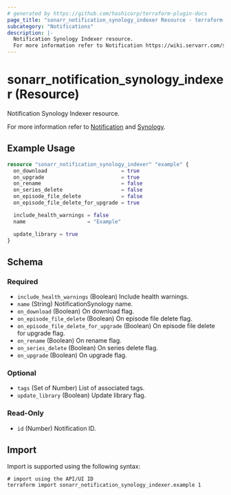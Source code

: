 ```yaml
---
# generated by https://github.com/hashicorp/terraform-plugin-docs
page_title: "sonarr_notification_synology_indexer Resource - terraform-provider-sonarr"
subcategory: "Notifications"
description: |-
  Notification Synology Indexer resource.
  For more information refer to Notification https://wiki.servarr.com/sonarr/settings#connect and Synology https://wiki.servarr.com/sonarr/supported#synologyindexer.
---
```


# sonarr_notification_synology_indexer (Resource)

<!-- subcategory:Notifications -->Notification Synology Indexer resource.
For more information refer to [Notification](https://wiki.servarr.com/sonarr/settings#connect) and [Synology](https://wiki.servarr.com/sonarr/supported#synologyindexer).

## Example Usage

```terraform
resource "sonarr_notification_synology_indexer" "example" {
  on_download                        = true
  on_upgrade                         = true
  on_rename                          = false
  on_series_delete                   = false
  on_episode_file_delete             = false
  on_episode_file_delete_for_upgrade = true

  include_health_warnings = false
  name                    = "Example"

  update_library = true
}
```

<!-- schema generated by tfplugindocs -->
## Schema

### Required

- `include_health_warnings` (Boolean) Include health warnings.
- `name` (String) NotificationSynology name.
- `on_download` (Boolean) On download flag.
- `on_episode_file_delete` (Boolean) On episode file delete flag.
- `on_episode_file_delete_for_upgrade` (Boolean) On episode file delete for upgrade flag.
- `on_rename` (Boolean) On rename flag.
- `on_series_delete` (Boolean) On series delete flag.
- `on_upgrade` (Boolean) On upgrade flag.

### Optional

- `tags` (Set of Number) List of associated tags.
- `update_library` (Boolean) Update library flag.

### Read-Only

- `id` (Number) Notification ID.

## Import

Import is supported using the following syntax:

```shell
# import using the API/UI ID
terraform import sonarr_notification_synology_indexer.example 1
```
